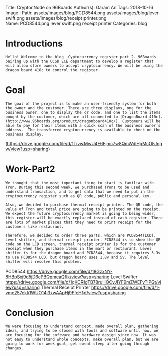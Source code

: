 Title: CryptonNode on 96Boards
Author(s): Garam An
Tags:  2018-10-16
Image : 
	Path: assets/images/blog/PCD8544.png
              assets/images/blog/lever swift.png
              assets/images/blog/receipt printer.png	
	Name: PCD8544.png
	      lever swift.png
              receipt printer
Categories: blog


# Introductions

	Hello! Welcome to the blog  Cyptocurrency register part 2. 96Boards pairing up with the UCSD ECE department to develop a register that will allow store owners to accept cryptocurrency. We will be using the dragon board 410c to control the register. 

# Goal

	The goal of the project is to make an user-friendly system for both the owner and the customer. There are three displays, one for the business owner, one to display the qr code, and one to list the items bought by the customer, which are all connected to [DragonBoard 410c]. (http://www.96boards.org/product/dragonboard410c/). Customers will be able to pay for their items with a quick scan of the business owner’s address.  The transferred cryptocurrency is available to check on the business display.

(https://drive.google.com/file/d/1TivwMwU4E6Fjmc7w8QmWdlHgMcOFJngw/view?usp=sharing)

# Work-Part2

	We thought that the most important thing to start is familiar with Tron. During this second week, we purchased Trons to be used and understand transaction, and to get data that we need to put in the cryptocurrency register such as QR code, public and personal key.

	Also, we decided to purchase thermal receipt printer. The QR code, the value of Tron and total price are going to be printed on the receipt. We expect the future cryptocurrency market is going to being wider, this register will be exactly replaced instead of cash register. There are lots of market places that they need to print receipt for the customers like restaurant.

	Therefore, we decided to order three parts, which are PCD8544(LCD), Level shifter, and thermal receipt printer. PCD8544 is to show the QR code on the LCD screen, thermal receipt printer is for the customer receipt when they purchase items in the mart or restaurant. Level shifter is for the dragon board and PCD8544, because it requires 3.3v to use PCD8544 LCD, but dragon board uses 1.8v and 5v. The level shifter will resolve this problem.


PCD8544
  https://drive.google.com/file/d/18GzxNY-8HBpSxj9d5jD6cPBQpmeaQfIk/view?usp=sharing
Level Swifter
  https://drive.google.com/file/d/1qKCRigTB78ruHQCyJIYF9mZWEFyTiPGt/view?usp=sharing
Thermal Receipt Printer
  https://drive.google.com/file/d/1-vme257ekk1WUO14i3xwAApHj9FfcH1d/view?usp=sharing


# Conclusion

	We were focusing to understand concept, made overall plan, gathering ideas, and trying to be closed with tools and software until now, we are focusing for the software and hardware design since now. It was not easy to understand whole concepts, make overall plan, but we are going to work for week goal, get sweat sleep after going through changes.


